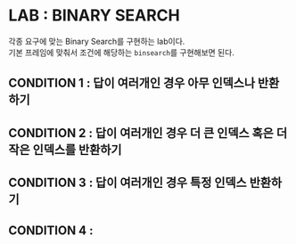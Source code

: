# LAB : BINARY SEARCH
각종 요구에 맞는 Binary Search를 구현하는 lab이다.  
기본 프레임에 맞춰서 조건에 해당하는 `binsearch`를 구현해보면 된다.  

## CONDITION 1 : 답이 여러개인 경우 아무 인덱스나 반환하기

## CONDITION 2 : 답이 여러개인 경우 더 큰 인덱스 혹은 더 작은 인덱스를 반환하기

## CONDITION 3 : 답이 여러개인 경우 특정 인덱스 반환하기

## CONDITION 4 : 
